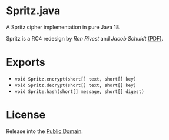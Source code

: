 # Spritz.java
A Spritz cipher implementation in pure Java 18.

Spritz is a RC4 redesign by *Ron Rivest* and *Jacob Schuldt*
[(PDF)](doc/RS14.pdf).

# Exports
* `void Spritz.encrypt(short[] text, short[] key)`
* `void Spritz.decrypt(short[] text, short[] key)`
* `void Spritz.hash(short[] message, short[] digest)`

# License
Release into the [Public Domain](LICENSE.txt).